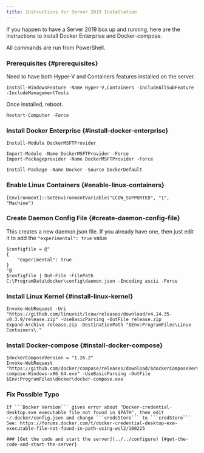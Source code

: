 ```yaml
---
title: Instructions for Server 2019 Installation
---
```


If you happen to have a Server 2019 box up and running, here are the instructions to install Docker Enterprise and Docker-compose.

All commands are run from PowerShell.

### Prerequisites {#prerequisites}
Need to have both Hyper-V and Containers features installed on the server.

```
Install-WindowsFeature -Name Hyper-V,Containers -IncludeAllSubFeature -IncludeManagementTools
```
Once installed, reboot.
```
Restart-Computer -Force
```


### Install Docker Enterprise {#install-docker-enterprise}
```
Install-Module DockerMSFTProvider

Import-Module -Name DockerMSFTProvider -Force
Import-Packageprovider -Name DockerMSFTProvider -Force

Install-Package -Name Docker -Source DockerDefault
```

### Enable Linux Containers {#enable-linux-containers}
```
[Environment]::SetEnvironmentVariable("LCOW_SUPPORTED", "1", "Machine")
```


### Create Daemon Config File {#create-daemon-config-file}
This creates a new daemon.json file.  If you already have one, then just edit it to add the ```"experimental": true``` value
```
$configfile = @"
{
    "experimental": true
}
"@
$configfile | Out-File -FilePath C:\ProgramData\docker\config\daemon.json -Encoding ascii -Force
```

### Install Linux Kernel {#install-linux-kernel}
```
Invoke-WebRequest -Uri "https://github.com/linuxkit/lcow/releases/download/v4.14.35-v0.3.9/release.zip" -UseBasicParsing -OutFile release.zip
Expand-Archive release.zip -DestinationPath "$Env:ProgramFiles\Linux Containers\."
```

### Install Docker-compose {#install-docker-compose}
```
$dockerComposeVersion = "1.26.2"
Invoke-WebRequest "https://github.com/docker/compose/releases/download/$dockerComposeVersion/docker-compose-Windows-x86_64.exe" -UseBasicParsing -OutFile $Env:ProgramFiles\docker\docker-compose.exe
```

### Fix Possible Typo
```
If ```Docker Version``` gives error about "Docker-credential-desktop.exe executable file not found in $PATH", then edit ~/.docker/config.json and change ```credsStore``` to ```credStore```
See: https://forums.docker.com/t/docker-credential-desktop-exe-executable-file-not-found-in-path-using-wsl2/100225

### [Get the code and start the server](../../configure) {#get-the-code-and-start-the-server}
